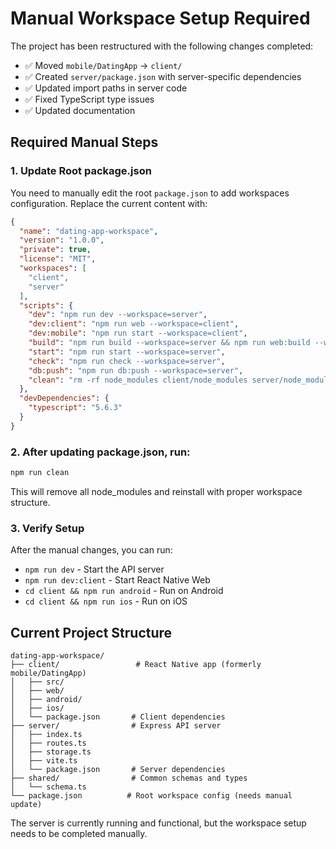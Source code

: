 # Manual Workspace Setup Required

The project has been restructured with the following changes completed:
- ✅ Moved `mobile/DatingApp` → `client/`
- ✅ Created `server/package.json` with server-specific dependencies
- ✅ Updated import paths in server code
- ✅ Fixed TypeScript type issues
- ✅ Updated documentation

## Required Manual Steps

### 1. Update Root package.json

You need to manually edit the root `package.json` to add workspaces configuration. Replace the current content with:

```json
{
  "name": "dating-app-workspace",
  "version": "1.0.0",
  "private": true,
  "license": "MIT",
  "workspaces": [
    "client",
    "server"
  ],
  "scripts": {
    "dev": "npm run dev --workspace=server",
    "dev:client": "npm run web --workspace=client",
    "dev:mobile": "npm run start --workspace=client",
    "build": "npm run build --workspace=server && npm run web:build --workspace=client",
    "start": "npm run start --workspace=server",
    "check": "npm run check --workspace=server",
    "db:push": "npm run db:push --workspace=server",
    "clean": "rm -rf node_modules client/node_modules server/node_modules && npm install"
  },
  "devDependencies": {
    "typescript": "5.6.3"
  }
}
```

### 2. After updating package.json, run:

```bash
npm run clean
```

This will remove all node_modules and reinstall with proper workspace structure.

### 3. Verify Setup

After the manual changes, you can run:
- `npm run dev` - Start the API server
- `npm run dev:client` - Start React Native Web 
- `cd client && npm run android` - Run on Android
- `cd client && npm run ios` - Run on iOS

## Current Project Structure

```
dating-app-workspace/
├── client/                 # React Native app (formerly mobile/DatingApp)
│   ├── src/
│   ├── web/
│   ├── android/
│   ├── ios/
│   └── package.json       # Client dependencies
├── server/                # Express API server
│   ├── index.ts
│   ├── routes.ts
│   ├── storage.ts
│   ├── vite.ts
│   └── package.json       # Server dependencies
├── shared/                # Common schemas and types
│   └── schema.ts
└── package.json          # Root workspace config (needs manual update)
```

The server is currently running and functional, but the workspace setup needs to be completed manually.